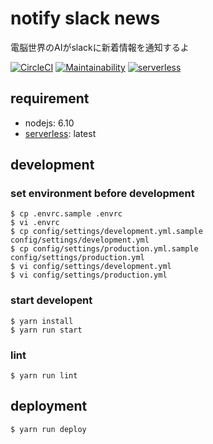 # notify slack news
電脳世界のAIがslackに新着情報を通知するよ

[![CircleCI](https://circleci.com/gh/ogontaro/notify_slack_news.svg?style=svg)](https://circleci.com/gh/ogontaro/notify_slack_news)
[![Maintainability](https://api.codeclimate.com/v1/badges/7964824c89c5af836519/maintainability)](https://codeclimate.com/github/ogontaro/notify_slack_news/maintainability)
[![serverless](http://public.serverless.com/badges/v3.svg)](http://www.serverless.com)

## requirement
- nodejs: 6.10
- [serverless](https://github.com/serverless/serverless): latest

## development
### set environment before development
```
$ cp .envrc.sample .envrc
$ vi .envrc 
$ cp config/settings/development.yml.sample config/settings/development.yml
$ cp config/settings/production.yml.sample  config/settings/production.yml
$ vi config/settings/development.yml
$ vi config/settings/production.yml
```

### start developent
```
$ yarn install
$ yarn run start
```

### lint
```
$ yarn run lint
```

## deployment
```
$ yarn run deploy
```
